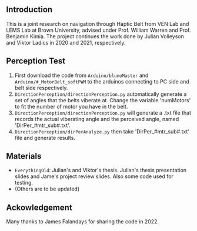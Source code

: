 ## Introduction
This is a joint research on navigation through Haptic Belt from VEN Lab and LEMS Lab at Brown University, advised under Prof. William Warren and Prof. Benjamin Kimia. The project continues the work done by Julian Volleyson and Viktor Ladics in 2020 and 2021, respectively.

## Perception Test
1) First download the code from `Arduino/blunoMaster` and `Arduino/#_MotorBelt_softPWM` to the arduinos connecting to PC side and belt side respectively.<br/>
2) `DirectionPerception/directionPerception.py` automatically generate a set of angles that the belts viberate at. Change the variable 'numMotors' to fit the number of motor you have in the belt.<br/>
3) `DirectionPerception/directionPerception.py` will generate a .txt file that records the actual viberating angle and the perceived angle, named 'DirPer_#mtr_sub#.txt'.
4) `DirectionPerception/dirPerAnalyze.py` then take 'DirPer_#mtr_sub#.txt' file and generate results.


## Materials
- ``EverythingOld``: Julian's and Viktor's thesis. Julian's thesis presentation slides and Jame's project review slides. Also some code used for testing. <br />
- (Others are to be updated)

## Ackowledgement
Many thanks to James Falandays for sharing the code in 2022. 
